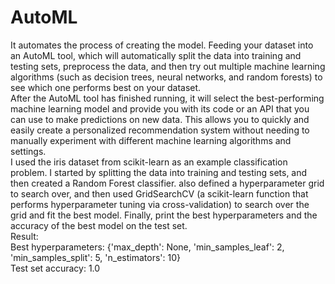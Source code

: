 # AutoML
It automates the process of creating the model. Feeding your dataset into an AutoML tool, which will automatically split the data into training and testing sets, preprocess the data, and then try out multiple machine learning algorithms (such as decision trees, neural networks, and random forests) to see which one performs best on your dataset.<br/>
After the AutoML tool has finished running, it will select the best-performing machine learning model and provide you with its code or an API that you can use to make predictions on new data. This allows you to quickly and easily create a personalized recommendation system without needing to manually experiment with different machine learning algorithms and settings.<br/>
I used the iris dataset from scikit-learn as an example classification problem. I started by splitting the data into training and testing sets, and then created a Random Forest classifier. also defined a hyperparameter grid to search over, and then used GridSearchCV (a scikit-learn function that performs hyperparameter tuning via cross-validation) to search over the grid and fit the best model. Finally, print the best hyperparameters and the accuracy of the best model on the test set.<br/>
Result:<br/>
Best hyperparameters: {'max_depth': None, 'min_samples_leaf': 2, 'min_samples_split': 5, 'n_estimators': 10}<br/>
Test set accuracy: 1.0
